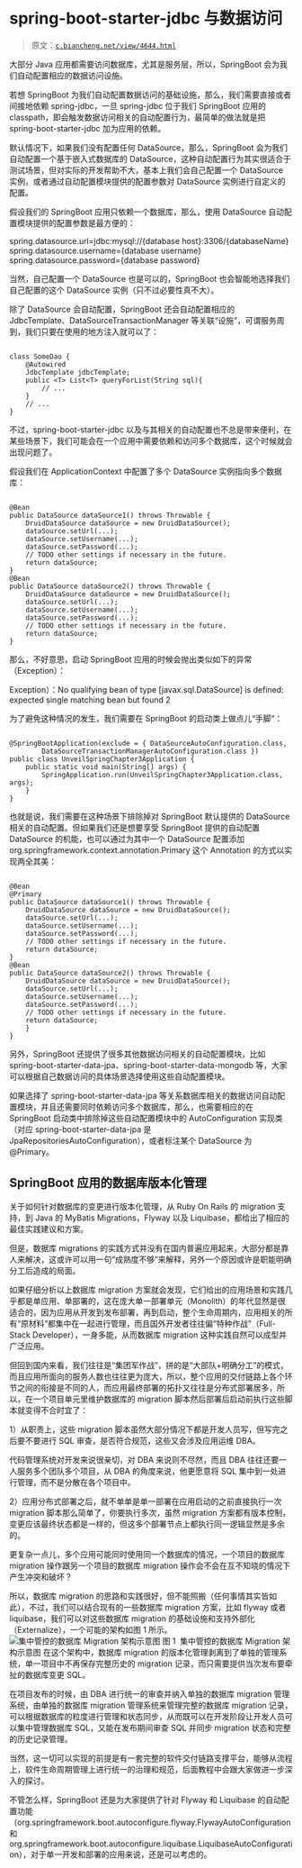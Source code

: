 # spring-boot-starter-jdbc 与数据访问

> 原文：[`c.biancheng.net/view/4644.html`](http://c.biancheng.net/view/4644.html)

大部分 Java 应用都需要访问数据库，尤其是服务层，所以，SpringBoot 会为我们自动配置相应的数据访问设施。

若想 SpringBoot 为我们自动配置数据访问的基础设施，那么，我们需要直接或者间接地依赖 spring-jdbc，一旦 spring-jdbc 位于我们 SpringBoot 应用的 classpath，即会触发数据访问相关的自动配置行为，最简单的做法就是把 spring-boot-starter-jdbc 加为应用的依赖。

默认情况下，如果我们没有配置任何 DataSource，那么，SpringBoot 会为我们自动配置一个基于嵌入式数据库的 DataSource，这种自动配置行为其实很适合于测试场景，但对实际的开发帮助不大，基本上我们会自己配置一个 DataSource 实例，或者通过自动配置模块提供的配置参数对 DataSource 实例进行自定义的配置。

假设我们的 SpringBoot 应用只依赖一个数据库，那么，使用 DataSource 自动配置模块提供的配置参数是最方便的：

spring.datasource.url=jdbc:mysql://{database host}:3306/{databaseName}
spring.datasource.username={database username}
spring.datasource.password={database password}

当然，自己配置一个 DataSource 也是可以的，SpringBoot 也会智能地选择我们自己配置的这个 DataSource 实例（只不过必要性真不大）。

除了 DataSource 会自动配置，SpringBoot 还会自动配置相应的 JdbcTemplate、DataSourceTransactionManager 等关联“设施”，可谓服务周到，我们只要在使用的地方注入就可以了：

```

class SomeDao {
    @Autowired
    JdbcTemplate jdbcTemplate;
    public <T> List<T> queryForList(String sql){
        // ...
    }
    // ...
}
```

不过，spring-boot-starter-jdbc 以及与其相关的自动配置也不总是带来便利，在某些场景下，我们可能会在一个应用中需要依赖和访问多个数据库，这个时候就会出现问题了。

假设我们在 ApplicationContext 中配置了多个 DataSource 实例指向多个数据库：

```

@Bean
public DataSource dataSource1() throws Throwable {
    DruidDataSource dataSource = new DruidDataSource();
    dataSource.setUrl(...);
    dataSource.setUsername(...);
    dataSource.setPassword(...);
    // TODO other settings if necessary in the future.
    return dataSource;
}
@Bean
public DataSource dataSource2() throws Throwable {
    DruidDataSource dataSource = new DruidDataSource();
    dataSource.setUrl(...);
    dataSource.setUsername(...);
    dataSource.setPassword(...);
    // TODO other settings if necessary in the future.
    return dataSource;
}
```

那么，不好意思，启动 SpringBoot 应用的时候会抛出类似如下的异常（Exception）：

Exception）：No qualifying bean of type [javax.sql.DataSource] is defined: expected single matching bean but found 2 

为了避免这种情况的发生，我们需要在 SpringBoot 的启动类上做点儿“手脚”：

```

@SpringBootApplication(exclude = { DataSourceAutoConfiguration.class,
        DataSourceTransactionManagerAutoConfiguration.class })
public class UnveilSpringChapter3Application {
    public static void main(String[] args) {
        SpringApplication.run(UnveilSpringChapter3Application.class, args);
    }
}
```

也就是说，我们需要在这种场景下排除掉对 SpringBoot 默认提供的 DataSource 相关的自动配置。但如果我们还是想要享受 SpringBoot 提供的自动配置 DataSource 的机能，也可以通过为其中一个 DataSource 配置添加 org.springframework.context.annotation.Primary 这个 Annotation 的方式以实现两全其美：

```

@Bean
@Primary
public DataSource dataSource1() throws Throwable {
    DruidDataSource dataSource = new DruidDataSource();
    dataSource.setUrl(...);
    dataSource.setUsername(...);
    dataSource.setPassword(...);
    // TODO other settings if necessary in the future.
    return dataSource;
}
@Bean
public DataSource dataSource2() throws Throwable {
    DruidDataSource dataSource = new DruidDataSource();
    dataSource.setUrl(...);
    dataSource.setUsername(...);
    dataSource.setPassword(...);
    // TODO other settings if necessary in the future.
    return dataSource;
    }
}
```

另外，SpringBoot 还提供了很多其他数据访问相关的自动配置模块，比如 spring-boot-starter-data-jpa、spring-boot-starter-data-mongodb 等，大家可以根据自己数据访问的具体场景选择使用这些自动配置模块。

如果选择了 spring-boot-starter-data-jpa 等关系数据库相关的数据访问自动配置模块，并且还需要同时依赖访问多个数据库，那么，也需要相应的在 SpringBoot 启动类中排除掉这些自动配置模块中的 AutoConfiguration 实现类（对应 spring-boot-starter-data-jpa 是 JpaRepositoriesAutoConfiguration），或者标注某个 DataSource 为 @Primary。

## SpringBoot 应用的数据库版本化管理

关于如何针对数据库的变更进行版本化管理，从 Ruby On Rails 的 migration 支持，到 Java 的 MyBatis Migrations，Flyway 以及 Liquibase，都给出了相应的最佳实践建议和方案。

但是，数据库 migrations 的实践方式并没有在国内普遍应用起来，大部分都是靠人来解决，这或许可以用一句“成熟度不够”来解释，另外一个原因或许是职能明确分工后造成的局面。

如果仔细分析以上数据库 migration 方案就会发现，它们给出的应用场景和实践几乎都是单应用、单部署的，这在庞大单一部署单元（Monolith）的年代显然是很适合的，因为应用从开发到发布部署，再到启动，整个生命周期内，应用相关的所有“原材料”都集中在一起进行管理，而且国外开发者往往偏“特种作战”（Full-Stack Developer），一身多能，从而数据库 migration 这种实践自然可以成型并广泛应用。

但回到国内来看，我们往往是“集团军作战”，拼的是“大部队+明确分工”的模式，而且应用所面向的服务人数也往往更为庞大，所以，整个应用的交付链路上各个环节之间的衔接是不同的人，而应用最终部署的拓扑又往往是分布式部署居多，所以，在一个项目单元里维护数据库的 migration 脚本然后部署后启动前执行这些脚本就变得不合时宜了：

1）从职责上，这些 migration 脚本虽然大部分情况下都是开发人员写，但写完之后要不要进行 SQL 审查，是否符合规范，这些又会涉及应用运维 DBA。

代码管理系统对开发来说很亲切，对 DBA 来说则不尽然，而且 DBA 往往还要一人服务多个团队多个项目，从 DBA 的角度来说，他更愿意将 SQL 集中到一处进行管理，而不是分散在各个项目中。

2）应用分布式部署之后，就不单单是单一部署在应用启动的之前直接执行一次 migration 脚本那么简单了，你要执行多次，虽然 migration 方案都有版本控制，变更应该最终状态都是一样的，但这多个部署节点上都执行同一逻辑显然是多余的。

更复杂一点儿，多个应用可能同时使用同一个数据库的情况，一个项目的数据库 migration 操作跟另一个项目的数据库 migration 操作会不会在互不知晓的情况下产生冲突和破坏？

所以，数据库 migration 的思路和实践很好，但不能照搬（任何事情其实皆如此），不过，我们可以结合现有的一些数据库 migration 方案，比如 flyway 或者 liquibase，我们可以对这些数据库 migration 的基础设施和支持外部化（Externalize），一个可能的架构如图 1 所示。
![集中管控的数据库 Migration 架构示意图](img/f71f774186f86f6c281db6205aa336ae.png)
图 1  集中管控的数据库 Migration 架构示意图
在这个架构中，数据库 migration 的版本化管理剥离到了单独的管理系统，单一项目中不再保存完整历史的 migration 记录，而只需要提供当次发布要牵扯的数据库变更 SQL。

在项目发布的时候，由 DBA 进行统一的审查并纳入单独的数据库 migration 管理系统，由单独的数据库 migration 管理系统来管理完整的数据库 migration 记录，可以根据数据库的粒度进行管理和状态同步，从而既可以在开发阶段让开发人员可以集中管理数据库 SQL，又能在发布期间审查 SQL 并同步 migration 状态和完整的历史记录管理。

当然，这一切可以实现的前提是有一套完整的软件交付链路支撑平台，能够从流程上，软件生命周期管理上进行统一的治理和规范，后面教程中会跟大家做进一步深入的探讨。

不管怎么样，SpringBoot 还是为大家提供了针对 Flyway 和 Liquibase 的自动配置功能（org.springframework.boot.autoconfigure.flyway.FlywayAutoConfiguration 和 org.springframework.boot.autoconfigure.liquibase.LiquibaseAutoConfiguration），对于单一开发和部署的应用来说，还是可以考虑的。